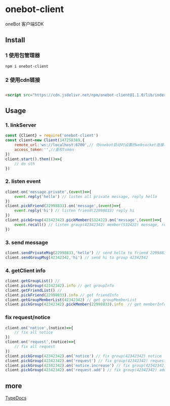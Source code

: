 # onebot-client
oneBot 客户端SDK
## Install

### 1 使用包管理器
```shell
npm i onebot-client
```
### 2 使用cdn链接
```html

<script src="https://cdn.jsdelivr.net/npm/onebot-client@1.1.0/lib/index.umd.js"></script>
```
## Usage
### 1. linkServer
```javascript
const {Client} = require('onebot-client')
const client=new Client(147258369,{
    remote_url:'ws://localhost:6700',// 你onebot启动时设置的websocket连接地址
    access_token:'',//鉴权token
})
client.start().then(()=>{
    // do sth
})
```
### 2. listen event
```javascript
client.on('message.private',(event)=>{
    event.reply('hello') // listen all private message, reply hello
})
client.pickFriend(22998833).on('message',(event)=>{
    event.reply('hi') // listen friend(22998833) reply hi
})
client.pickGroup(42342342).pickMember(532422).on('message',(event)=>{
    event.recall() // listen group(42342342) member(532422) message, recall that
})
```
### 3. send message
```javascript
client.sendPrivateMsg(22998833,'hello') // send hello to friend 22998833
client.sendGroupMsg(42342342,'hi') // send hi to group 42342342
```
### 4. getClient info
```javascript
client.getGroupList() // 
client.pickGroup(42342342).info // get groupInfo
client.getFriendList() //
client.pickFriend(22998833).info // get friendInfo
client.getGroupMemberList(42342342) // get groupMemberList
client.pickGroup(42342342).pickMember(22998833).info  // get memberInfo
```
### fix request/notice
```javascript
client.on('notice',(notice)=>{
    // fix all notice
})
client.on('request',(notice)=>{
    // fix all request
})
client.pickGroup(42342342).on('notice') // fix group(42342342) notice
client.pickGroup(42342342).on('request') // fix group(42342342) request
client.pickGroup(42342342).on('notice.increase') // fix group(42342342) increase notice
client.pickGroup(42342342).on('request.add') // fix group(42342342) add request
```
## more 
[TypeDocs](https://lc-cn.github.io/onebot-client/)
